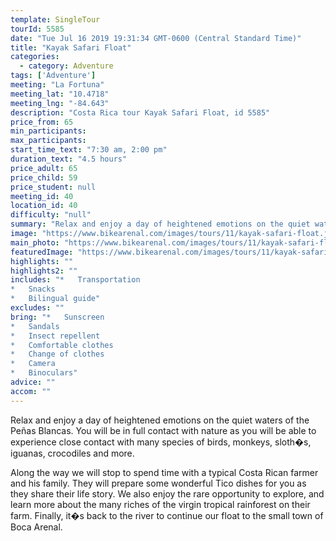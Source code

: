```yaml
---
template: SingleTour
tourId: 5585
date: "Tue Jul 16 2019 19:31:34 GMT-0600 (Central Standard Time)"
title: "Kayak Safari Float"
categories: 
  - category: Adventure
tags: ['Adventure']
meeting: "La Fortuna"
meeting_lat: "10.4718"
meeting_lng: "-84.643"
description: "Costa Rica tour Kayak Safari Float, id 5585"
price_from: 65
min_participants: 
max_participants: 
start_time_text: "7:30 am, 2:00 pm"
duration_text: "4.5 hours"
price_adult: 65
price_child: 59
price_student: null
meeting_id: 40
location_id: 40
difficulty: "null"
summary: "Relax and enjoy a day of heightened emotions on the quiet waters of the Pe�as Blancas."
image: "https://www.bikearenal.com/images/tours/11/kayak-safari-float.jpg"
main_photo: "https://www.bikearenal.com/images/tours/11/kayak-safari-float.jpg"
featuredImage: "https://www.bikearenal.com/images/tours/11/kayak-safari-float.jpg"
highlights: ""
highlights2: ""
includes: "*   Transportation
*   Snacks
*   Bilingual guide"
excludes: ""
bring: "*   Sunscreen
*   Sandals
*   Insect repellent
*   Comfortable clothes
*   Change of clothes
*   Camera
*   Binoculars"
advice: ""
accom: ""
---
```

Relax and enjoy a day of heightened emotions on the quiet waters of the Peñas Blancas. You will be in full contact with nature as you will be able to experience close contact with many species of birds, monkeys, sloth�s, iguanas, crocodiles and more.

Along the way we will stop to spend time with a typical Costa Rican farmer and his family. They will prepare some wonderful Tico dishes for you as they share their life story. We also enjoy the rare opportunity to explore, and learn more about the many riches of the virgin tropical rainforest on their farm. Finally, it�s back to the river to continue our float to the small town of Boca Arenal.